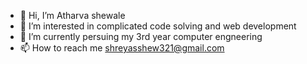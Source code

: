 - 👋 Hi, I’m Atharva shewale
- 👀 I’m interested in complicated code solving and web development
- 🌱 I’m currently persuing my 3rd year computer engneering 
- 📫 How to reach me shreyasshew321@gmail.com

<!---
Atharvashewale0399/Atharvashewale0399 is a ✨ special ✨ repository because its `README.md` (this file) appears on your GitHub profile.
You can click the Preview link to take a look at your changes.
--->
